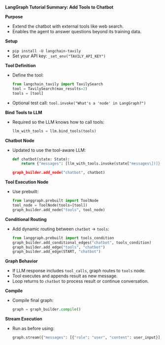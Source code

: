 **LangGraph Tutorial Summary: Add Tools to Chatbot**

**Purpose**

* Extend the chatbot with external tools like web search.
* Enables the agent to answer questions beyond its training data.

**Setup**

* `pip install -U langchain-tavily`
* Set your API key: `_set_env("TAVILY_API_KEY")`

**Tool Definition**

* Define the tool:

  ```python
  from langchain_tavily import TavilySearch
  tool = TavilySearch(max_results=2)
  tools = [tool]
  ```
* Optional test call:
  `tool.invoke("What's a 'node' in LangGraph?")`

**Bind Tools to LLM**

* Required so the LLM knows how to call tools:

  ```python
  llm_with_tools = llm.bind_tools(tools)
  ```

**Chatbot Node**

* Updated to use the tool-aware LLM:

  ```python
  def chatbot(state: State):
      return {"messages": [llm_with_tools.invoke(state["messages\])]}

  graph_builder.add_node("chatbot", chatbot)
  ```

**Tool Execution Node**

* Use prebuilt:

  ```python
  from langgraph.prebuilt import ToolNode
  tool_node = ToolNode(tools=[tool])
  graph_builder.add_node("tools", tool_node)
  ```

**Conditional Routing**

* Add dynamic routing between `chatbot` → `tools`:

  ```python
  from langgraph.prebuilt import tools_condition
  graph_builder.add_conditional_edges("chatbot", tools_condition)
  graph_builder.add_edge("tools", "chatbot")
  graph_builder.add_edge(START, "chatbot")
  ```

**Graph Behavior**

* If LLM response includes `tool_calls`, graph routes to `tools` node.
* Tool executes and appends result as new message.
* Loop returns to `chatbot` to process result or continue conversation.

**Compile**

* Compile final graph:

  ```python
  graph = graph_builder.compile()
  ```

**Stream Execution**

* Run as before using:

  ```python
  graph.stream({"messages": [{"role": "user", "content": user_input}]})
  ```
